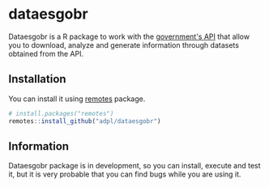 
<!-- README.md is generated from README.Rmd. Please edit that file -->
dataesgobr
==========

Dataesgobr is a R package to work with the [government's API](https://datos.gob.es) that allow you to download, analyze and generate information through datasets obtained from the API.

Installation
------------

You can install it using [remotes](https://github.com/r-lib/remotes) package.

``` r
# install.packages("remotes")
remotes::install_github("adpl/dataesgobr")
```

Information
-----------

Dataesgobr package is in development, so you can install, execute and test it, but it is very probable that you can find bugs while you are using it.
